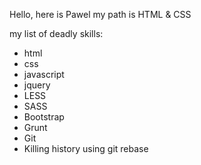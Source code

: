 Hello, here is Pawel
my path is HTML & CSS

my list of deadly skills:
* html
* css
* javascript
* jquery
* LESS
* SASS
* Bootstrap
* Grunt
* Git
* Killing history using git rebase